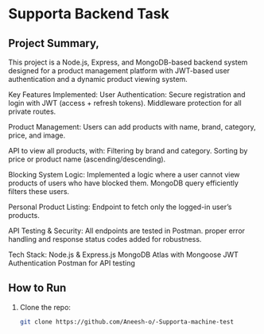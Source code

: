 # Supporta Backend Task

## Project Summary,
This project is a Node.js, Express, and MongoDB-based backend system designed for a product management platform with JWT-based user authentication and a dynamic product viewing system.

Key Features Implemented:
User Authentication:
Secure registration and login with JWT (access + refresh tokens).
Middleware protection for all private routes.

Product Management:
Users can add products with name, brand, category, price, and image.

API to view all products, with:
Filtering by brand and category.
 Sorting by price or product name (ascending/descending).

Blocking System Logic:
Implemented a logic where a user cannot view products of users who have blocked them.
MongoDB query efficiently filters these users.

Personal Product Listing:
Endpoint to fetch only the logged-in user’s products.

API Testing & Security:
All endpoints are tested in Postman.
proper error handling and response status codes added for robustness.

Tech Stack:
Node.js & Express.js
MongoDB Atlas with Mongoose
JWT Authentication
Postman for API testing

## How to Run

1. Clone the repo:
   ```bash
   git clone https://github.com/Aneesh-o/-Supporta-machine-test


